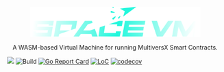 <p align="center">  
    <picture>
      <source media="(prefers-color-scheme: dark)" srcset="https://github.com/raduceuca/mx-chain-vm-go/blob/c33a8319fbf527cc5113158a4d29b1d0ffacc313/.github/spacevm-darmmode.svg">
      <source media="(prefers-color-scheme: light)" srcset="https://github.com/raduceuca/mx-chain-vm-go/blob/c33a8319fbf527cc5113158a4d29b1d0ffacc313/.github/spacevm-lightmode.svg">
      <img alt="MultiversX SpaceVM" src="https://github.com/raduceuca/mx-chain-vm-go/blob/c33a8319fbf527cc5113158a4d29b1d0ffacc313/.github/spacevm-lightmode.svg" width="397" height="70" style="max-width: 100%;">
    </picture>
</p>
<p align="center">
  A WASM-based Virtual Machine for running MultiversX Smart Contracts.
</p>



[![](https://img.shields.io/badge/made%20by-MultiversX-blue.svg)](http://multiversx.com/)
![Build](https://github.com/multiversx/mx-chain-vm-go/actions/workflows/build-test.yml/badge.svg?branch=master)
[![Go Report Card](https://goreportcard.com/badge/github.com/multiversx/mx-chain-vm-go)](https://goreportcard.com/report/github.com/multiversx/mx-chain-vm-go)
[![LoC](https://tokei.rs/b1/github/multiversx/mx-chain-vm-go?category=code)](https://github.com/multiversx/mx-chain-vm-go)
[![codecov](https://codecov.io/gh/multiversx/mx-chain-vm-go/branch/master/graph/badge.svg?token=MYS5EDASOJ)](https://codecov.io/gh/multiversx/mx-chain-vm-go)
